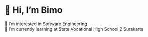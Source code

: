 # 👋 Hi, I’m Bimo
👀 I’m interested in Software Engineering<br>
🌱 I’m currently learning at State Vocational High School 2 Surakarta

<!---
voidisnotexist/voidisnotexist is a ✨ special ✨ repository because its `README.md` (this file) appears on your GitHub profile.
You can click the Preview link to take a look at your changes.
--->

